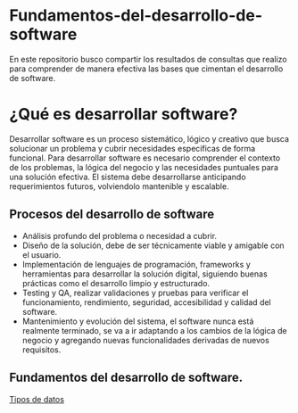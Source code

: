 # Fundamentos-del-desarrollo-de-software
En este repositorio busco compartir los resultados de consultas que realizo para comprender de manera efectiva las bases que cimentan el desarrollo de software.

# ¿Qué es desarrollar software?
Desarrollar software es un proceso sistemático, lógico y creativo que busca solucionar un problema y cubrir necesidades específicas de forma funcional. Para desarrollar software es necesario comprender el contexto de los problemas, la lógica del negocio y las necesidades puntuales para una solución efectiva. El sistema debe desarrollarse anticipando requerimientos futuros, volviendolo mantenible y escalable.

## Procesos del desarrollo de software
* Análisis profundo del problema o necesidad a cubrir.
* Diseño de la solución, debe de ser técnicamente viable y amigable con el usuario.
* Implementación de lenguajes de programación, frameworks y herramientas para desarrollar la solución digital, siguiendo buenas prácticas como el desarrollo limpio y estructurado.
* Testing y QA, realizar validaciones y pruebas para verificar el funcionamiento, rendimiento, seguridad, accesibilidad y calidad del software.
* Mantenimiento y evolución del sistema, el software nunca está realmente terminado, se va a ir adaptando a los cambios de la lógica de negocio y agregando nuevas funcionalidades derivadas de nuevos requisitos.

## Fundamentos del desarrollo de software.
[Tipos de datos](Teoria-conceptos/tipos-datos.md)
